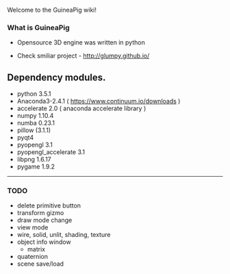 Welcome to the GuineaPig wiki!

### What is GuineaPig
* Opensource 3D engine was written in python

* Check smiliar project - http://glumpy.github.io/

## Dependency modules.
 - python 3.5.1
 - Anaconda3-2.4.1 ( https://www.continuum.io/downloads )
 - accelerate 2.0 ( anaconda accelerate library )
 - numpy 1.10.4
 - numba 0.23.1
 - pillow (3.1.1)
 - pyqt4
 - pyopengl 3.1
 - pyopengl_accelerate 3.1
 - libpng 1.6.17
 - pygame 1.9.2

----
### TODO
- delete primitive button
- transform gizmo
- draw mode change
- view mode
-  wire, solid, unlit, shading, texture
- object info window
  - matrix
- quaternion
- scene save/load
